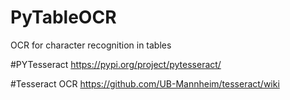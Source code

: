 # PyTableOCR
 OCR for character recognition in tables 

#PYTesseract
https://pypi.org/project/pytesseract/

#Tesseract OCR
https://github.com/UB-Mannheim/tesseract/wiki

